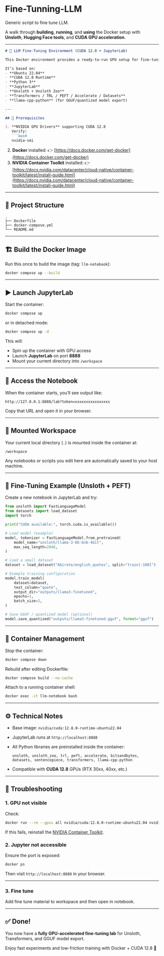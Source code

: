 # Fine-Tunning-LLM
Generic script to fine tune LLM.

A walk through **building**, **running**, and **using** the Docker setup with **Unsloth**, **Hugging Face tools**, and **CUDA GPU acceleration**.

---

````markdown
# 🧠 LLM Fine-Tuning Environment (CUDA 12.8 + JupyterLab)

This Docker environment provides a ready-to-run GPU setup for fine-tuning large language models using **Unsloth**, **Transformers**, **PEFT**, **TRL**, and **BitsAndBytes** — all inside **JupyterLab**.

It’s based on:
- **Ubuntu 22.04**
- **CUDA 12.8 Runtime**
- **Python 3**
- **JupyterLab**
- **Unsloth + Unsloth Zoo**
- **Transformers / TRL / PEFT / Accelerate / Datasets**
- **llama-cpp-python** (for GGUF/quantized model export)

---

## 🚀 Prerequisites

1. **NVIDIA GPU Drivers** supporting CUDA 12.8  
   Verify:
   ```bash
   nvidia-smi
````

2. **Docker** installed:
   👉 [https://docs.docker.com/get-docker](https://docs.docker.com/get-docker)
3. **NVIDIA Container Toolkit** installed:
   👉 [https://docs.nvidia.com/datacenter/cloud-native/container-toolkit/latest/install-guide.html](https://docs.nvidia.com/datacenter/cloud-native/container-toolkit/latest/install-guide.html)

---

## 🧩 Project Structure

```
.
├── Dockerfile
├── docker-compose.yml
└── README.md
```

---

## 🏗️ Build the Docker Image

Run this once to build the image (tag: `llm-notebook`):

```bash
docker compose up --build
```

---

## ▶️ Launch JupyterLab

Start the container:

```bash
docker compose up
```

or in detached mode:

```bash
docker compose up -d
```

This will:

* Spin up the container with GPU access
* Launch **JupyterLab** on port **8888**
* Mount your current directory into `/workspace`

---

## 🔑 Access the Notebook

When the container starts, you’ll see output like:

```
http://127.0.0.1:8888/lab?token=xxxxxxxxxxxxxxxx
```

Copy that URL and open it in your browser.

---

## 📂 Mounted Workspace

Your current local directory (`.`) is mounted inside the container at:

```
/workspace
```

Any notebooks or scripts you edit here are automatically saved to your host machine.

---

## 🧠 Fine-Tuning Example (Unsloth + PEFT)

Create a new notebook in JupyterLab and try:

```python
from unsloth import FastLanguageModel
from datasets import load_dataset
import torch

print("CUDA available:", torch.cuda.is_available())

# Load model (example)
model, tokenizer = FastLanguageModel.from_pretrained(
    model_name="unsloth/llama-3-8b-bnb-4bit",
    max_seq_length=2048,
)

# Load a small dataset
dataset = load_dataset("Abirate/english_quotes", split="train[:100]")

# Example training configuration
model.train_model(
    dataset=dataset,
    text_column="quote",
    output_dir="outputs/llama3-finetuned",
    epochs=1,
    batch_size=2,
)

# Save GGUF / quantized model (optional)
model.save_quantized("outputs/llama3-finetuned.gguf", format="gguf")
```

---

## 🧰 Container Management

Stop the container:

```bash
docker compose down
```

Rebuild after editing Dockerfile:

```bash
docker compose build --no-cache
```

Attach to a running container shell:

```bash
docker exec -it llm-notebook bash
```

---

## ⚙️ Technical Notes

* Base image: `nvidia/cuda:12.8.0-runtime-ubuntu22.04`
* JupyterLab runs at `http://localhost:8888`
* All Python libraries are preinstalled inside the container:

  ```
  unsloth, unsloth_zoo, trl, peft, accelerate, bitsandbytes,
  datasets, sentencepiece, transformers, llama-cpp-python
  ```
* Compatible with **CUDA 12.8** GPUs (RTX 30xx, 40xx, etc.)

---

## 🧮 Troubleshooting

### 1. GPU not visible

Check:

```bash
docker run --rm --gpus all nvidia/cuda:12.8.0-runtime-ubuntu22.04 nvidia-smi
```

If this fails, reinstall the [NVIDIA Container Toolkit](https://docs.nvidia.com/datacenter/cloud-native/container-toolkit/latest/install-guide.html).

### 2. Jupyter not accessible

Ensure the port is exposed:

```bash
docker ps
```

Then visit `http://localhost:8888` in your browser.

---

### 3. Fine tune

Add fine tune material to workspace and then open in notebook.

---

## ✅ Done!

You now have a **fully GPU-accelerated fine-tuning lab** for Unsloth, Transformers, and GGUF model export.

Enjoy fast experiments and low-friction training with Docker + CUDA 12.8 🚀


